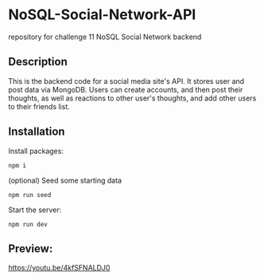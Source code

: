 # NoSQL-Social-Network-API
repository for challenge 11 NoSQL Social Network backend

## Description
This is the backend code for a social media site's API. It stores user and post data via MongoDB. Users can create accounts, and then post their thoughts, as well as reactions to other user's thoughts, and add other users to their friends list.

## Installation
Install packages:
```
npm i
```
(optional) Seed some starting data
```
npm run seed
```

Start the server:
```
npm run dev
```


## Preview:
https://youtu.be/4kfSFNALDJ0
